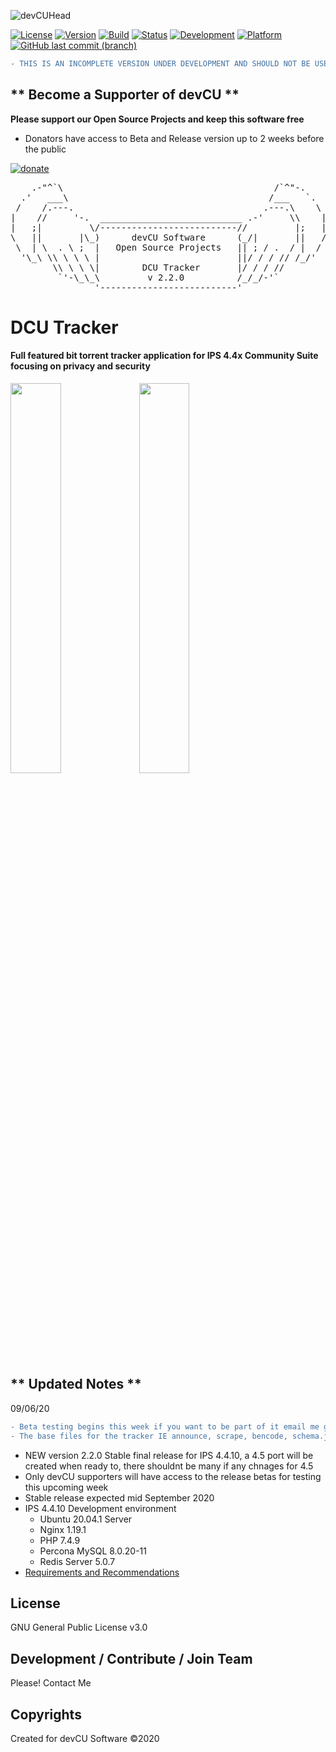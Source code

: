 ![devCUHead](https://www.devcu.com/mediasrc/github-banner.png?V=1.0)

[![License](https://img.shields.io/badge/License-GNUv3-blue.svg)](https://github.com/devCU/IPS-4.4-BitTracker/blob/master/LICENSE) 
[![Version](https://img.shields.io/badge/Version-2.2.0-ff69b4.svg)](https://www.devcu.com/devcu-tracker/)
[![Build](https://img.shields.io/badge/Build-Stable-yellow.svg)](https://www.devcu.com/devcu-tracker/)
[![Status](https://img.shields.io/badge/Status-FINAL-inactive.svg)](https://www.devcu.com/devcu-tracker/)
[![Development](https://img.shields.io/badge/Development-Active-success.svg)](https://www.devcu.com/devcu-tracker/)
[![Platform](https://img.shields.io/badge/Platform-IPS4.4x-blue.svg)](https://www.devcu.com/devcu-tracker/)
[![GitHub last commit (branch)](https://img.shields.io/github/last-commit/GaalexxC/IPS-4.4-BitTracker/master.svg)](https://www.devcu.com/devcu-tracker/)

```diff
- THIS IS AN INCOMPLETE VERSION UNDER DEVELOPMENT AND SHOULD NOT BE USED IN ANY ENVIRONMENT!!!
```

## ** Become a Supporter of devCU **
	
**Please support our Open Source Projects and keep this software free**

- Donators have access to Beta and Release version up to 2 weeks before the public

[![donate](https://www.devcu.com/mediasrc/support_devcu.png?v=1)](https://www.devcu.com/donate/)

    
<pre>
    .-"^`\                                        /`^"-.
  .'   ___\                                      /___   `.
 /    /.---.                                    .---.\    \
|    //     '-.  ___________________________ .-'     \\    |
|   ;|         \/--------------------------//         |;   |
\   ||       |\_)      devCU Software      (_/|       ||   /
 \  | \  . \ ;  |   Open Source Projects   || ; / .  / |  /
  '\_\ \\ \ \ \ |                          ||/ / / // /_/'
        \\ \ \ \|        DCU Tracker       |/ / / //
         `'-\_\_\         v 2.2.0          /_/_/-'`
                '--------------------------'
</pre>


# DCU Tracker

#### Full featured bit torrent tracker application for IPS 4.4x Community Suite focusing on privacy and security

<img src="https://www.devcu.com/mediasrc/userSettings.PNG?V=1.8" width="40%"></img>
<img src="https://www.devcu.com/mediasrc/ACPoverview.PNG?V=1.7" width="40%"></img>

## ** Updated Notes **

09/06/20
```diff
- Beta testing begins this week if you want to be part of it email me gary@devcu.com
- The base files for the tracker IE announce, scrape, bencode, schema.json etc. are not available yet in the repo. They are the cornerstone of beta testing and when I am confident they are doing what they are supposed to do they will be added along with the complete list of data directory files for public use.
```
- NEW version 2.2.0 Stable final release for IPS 4.4.10, a 4.5 port will be created when ready to, there shouldnt be many if any chnages for 4.5
- Only devCU supporters will have access to the release betas for testing this upcoming week
- Stable release expected mid September 2020
- IPS 4.4.10 Development environment 
   - Ubuntu 20.04.1 Server
   - Nginx 1.19.1
   - PHP 7.4.9
   - Percona MySQL 8.0.20-11
   - Redis Server 5.0.7
- [Requirements and Recommendations](https://github.com/devCU/IPS-4.4-BitTracker/issues/7)


## License

GNU General Public License v3.0

## Development / Contribute / Join Team

Please! Contact Me

## Copyrights

Created for devCU Software ©2020
